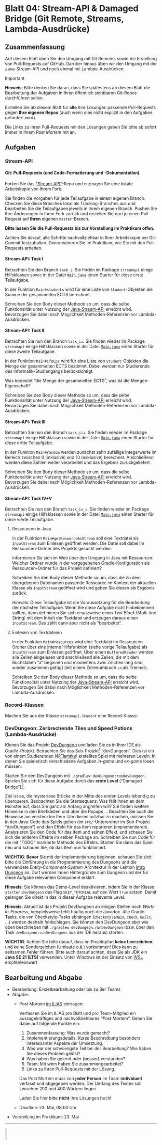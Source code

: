# Blatt 04: Stream-API & Damaged Bridge (Git Remote, Streams, Lambda-Ausdrücke)

## Zusammenfassung

Auf diesem Blatt üben Sie den Umgang mit Git Remotes sowie die
Erstellung von Pull-Requests auf GitHub. Darüber hinaus üben wir den
Umgang mit der Java-Stream-API und noch einmal mit Lambda-Ausdrücken.

> [!IMPORTANT]
>
> **Hinweis**: Bitte denken Sie daran, dass Sie spätestens ab diesem
> Blatt die Bearbeitung der Aufgaben in Ihren öffentlich sichtbaren
> Git-Repos durchführen sollen.
>
> Erstellen Sie ab diesem Blatt für **alle** Ihre Lösungen passende
> Pull-Requests gegen **Ihre eigenen Repos** (auch wenn dies nicht
> explizit in den Aufgaben gefordert wird).
>
> Die Links zu Ihren Pull-Requests mit den Lösungen geben Sie bitte ab
> sofort immer in Ihrem *Post Mortem* mit an.

## Aufgaben

### Stream-API

#### Git: Pull-Requests (und Code-Formatierung und -Dokumentation)

Forken Sie das
[“Stream-API”](https://github.com/Programmiermethoden-CampusMinden/prog2_ybel_streamapi)-Repo
und erzeugen Sie eine lokale Arbeitskopie von Ihrem Fork.

Sie finden die Vorgaben für jede Teilaufgabe in einem eigenen Branch.
Checken Sie diese Branches lokal als Tracking-Branches aus und
bearbeiten Sie die Teilaufgaben jeweils in ihrem eigenen Branch. Pushen
Sie Ihre Änderungen in Ihren Fork zurück und erstellen Sie dort je einen
Pull-Request auf **Ihren** eigenen `master`-Branch.

**Bitte lassen Sie die Pull-Requests bis zur Vorstellung im Praktikum
offen.**

Achten Sie darauf, alle Schritte nachvollziehbar in Ihrer Arbeitskopie
per Git-Commit festzuhalten. Demonstrieren Sie im Praktikum, wie Sie mit
den Pull-Requests arbeiten.

#### Stream-API: Task I

Betrachten Sie den Branch `task_i`. Sie finden im Package `streamapi`
einige Hilfsklassen sowie in der Datei
[`Main.java`](https://github.com/Programmiermethoden-CampusMinden/prog2_ybel_streamapi/blob/task_i/src/main/java/streamapi/Main.java)
einen Starter für diese erste Teilaufgabe.

In der Funktion `Main#students` wird für eine Liste von
`Student`-Objekten die Summe der gesammelten ECTS berechnet.

Schreiben Sie den Body dieser Methode so um, dass die selbe
Funktionalität unter Nutzung der
[Java-Stream-API](https://dev.java/learn/api/streams/) erreicht wird.
Bevorzugen Sie dabei nach Möglichkeit Methoden-Referenzen vor
Lambda-Ausdrücken.

#### Stream-API: Task II

Betrachten Sie nun den Branch `task_ii`. Sie finden wieder im Package
`streamapi` einige Hilfsklassen sowie in der Datei
[`Main.java`](https://github.com/Programmiermethoden-CampusMinden/prog2_ybel_streamapi/blob/task_ii/src/main/java/streamapi/Main.java)
einen Starter für diese zweite Teilaufgabe.

In der Funktion `Main#ifmCps` wird für eine Liste von `Student`-Objekten
die Menge der gesammelten ECTS bestimmt. Dabei werden nur Studierende
des Informatik-Studiengangs berücksichtigt.

Was bedeutet “die Menge der gesammelten ECTS”, was ist die
Mengen-Eigenschaft?

Schreiben Sie den Body dieser Methode so um, dass die selbe
Funktionalität unter Nutzung der
[Java-Stream-API](https://dev.java/learn/api/streams/) erreicht wird.
Bevorzugen Sie dabei nach Möglichkeit Methoden-Referenzen vor
Lambda-Ausdrücken.

#### Stream-API: Task III

Betrachten Sie nun den Branch `task_iii`. Sie finden wieder im Package
`streamapi` einige Hilfsklassen sowie in der Datei
[`Main.java`](https://github.com/Programmiermethoden-CampusMinden/prog2_ybel_streamapi/blob/task_iii/src/main/java/streamapi/Main.java)
einen Starter für diese dritte Teilaufgabe.

In der Funktion `Main#random` werden zunächst zehn zufällige
Integerwerte im Bereich zwischen 0 (inklusive) und 10 (exklusive)
berechnet. Anschließend werden diese Zahlen weiter verarbeitet und das
Ergebnis zurückgeliefert.

Schreiben Sie den Body dieser Methode so um, dass die selbe
Funktionalität unter Nutzung der
[Java-Stream-API](https://dev.java/learn/api/streams/) erreicht wird.
Bevorzugen Sie dabei nach Möglichkeit Methoden-Referenzen vor
Lambda-Ausdrücken.

#### Stream-API: Task IV+V

Betrachten Sie nun den Branch `task_iv_v`. Sie finden wieder im Package
`streamapi` einige Hilfsklassen sowie in der Datei
[`Main.java`](https://github.com/Programmiermethoden-CampusMinden/prog2_ybel_streamapi/blob/task_iv_v/src/main/java/streamapi/Main.java)
einen Starter für diese vierte Teilaufgabe.

1.  Ressourcen in Java

    In der Funktion `Main#getResourceAsStream` soll eine Textdatei als
    `InputStream` zum Einlesen geöffnet werden. Die Datei soll dabei im
    Ressourcen-Ordner des Projekts gesucht werden.

    Informieren Sie sich im Web über den Umgang in Java mit Ressourcen.
    Welcher Ordner wurde in der vorgegebenen Gradle-Konfiguration als
    Ressourcen-Ordner für das Projekt definiert?

    Schreiben Sie den Body dieser Methode so um, dass die zu dem
    übergebenen Dateinamen passende Ressource im Kontext der aktuellen
    Klasse als `InputStream` geöffnet wird und geben Sie diesen als
    Ergebnis zurück.

    *Hinweis*: Diese Teilaufgabe ist die Voraussetzung für die
    Bearbeitung der nächsten Teilaufgabe. Wenn Sie diese Aufgabe nicht
    hinbekommen sollten, dann definieren Sie sich ersatzweise einen
    *Text Block* (Multi-line String) mit dem Inhalt der Textdatei und
    erzeugen daraus einen `InputStream`. Das zählt dann aber nicht als
    “bearbeitet”.

2.  Einlesen von Textdateien

    In der Funktion `Main#resources` wird eine Textdatei im
    Ressourcen-Ordner über eine interne Hilfsfunktion (siehe vorige
    Teilaufgabe) als `InputStream` zum Einlesen geöffnet. Über einen
    `BufferedReader` werden alle Zeilen eingelesen und anschließend alle
    Zeilen, die mit dem Buchstaben “a” beginnen und mindestens zwei
    Zeichen lang sind, wieder zusammen gefügt (mit einem Zeilenumbruch
    `\n` als Trenner).

    Schreiben Sie den Body dieser Methode so um, dass die selbe
    Funktionalität unter Nutzung der
    [Java-Stream-API](https://dev.java/learn/api/streams/) erreicht
    wird. Bevorzugen Sie dabei nach Möglichkeit Methoden-Referenzen vor
    Lambda-Ausdrücken.

### Record-Klassen

Machen Sie aus der Klasse `streamapi.Student` eine Record-Klasse.

### DevDungeon: Zerbrechende Tiles und Speed Potions (Lambda-Ausdrücke)

Klonen Sie das Projekt
[DevDungeon](https://github.com/Dungeon-CampusMinden/dev-dungeon) und
laden Sie es in Ihrer IDE als Gradle-Projekt. Betrachten Sie das
Sub-Projekt[^1] “devDungeon”. Dies ist ein von einem Studierenden
([@Flamtky](https://github.com/Flamtky)) erstelltes Spiel mit mehreren
Leveln, in denen Sie spielerisch verschiedene Aufgaben *in-game* und
*ex-game* lösen müssen.

Starten Sie den DevDungeon mit `./gradlew devDungeon:runDevDungeon`.
Spielen Sie sich für diese Aufgabe durch das **erste Level** (“Damaged
Bridge”)[^2].

Ziel ist es, die mysteriöse Brücke in der Mitte des ersten Levels
lebendig zu überqueren. Beobachten Sie die Startsequenz: Was fällt ihnen
an dem Monster auf, dass Sie ganz am Anfang angreifen will? Sie finden
weitere Hinweise in den Briefkästen und über die Popups … Beachten Sie
auch die Hinweise am versteckten Item. Um dieses nutzbar zu machen,
müssen Sie in den Java-Code des Spiels gehen (im `src/`-Unterordner im
Sub-Projekt “devDungeon”) und den Effekt für das Item reparieren
(implementieren). Analysieren Sie den Code für das Item und seinen
Effekt, und schauen Sie sich die anderen Effekte im selben Package an.
Schreiben Sie nun Code für die mit “TODO” markierte Methode des Effekts.
Starten Sie dann das Spiel neu und schauen Sie, ob das Item nun
funktioniert.

**WICHTIG**: **Bevor** Sie mit der Implementierung beginnen, schauen Sie
sich bitte die Einführung in die Programmierung des Dungeons und die
verwendete *Entity-Component-System*-Architektur in der Lektion [Intro
Dungeon](../lecture/misc/dungeon.md) an. Dort werden Ihnen Hintergründe
zum Dungeon und der für diese Aufgabe relevanten Component erklärt.

**Hinweis**: Sie können das Demo-Level deaktivieren, indem Sie in der
Klasse `starter.DevDungeon` das Flag `SKIP_TUTORIAL` auf den Wert `true`
setzen. Damit gelangen Sie direkt in das in dieser Aufgabe relevante
Level.

**Hinweis**: Aktuell ist das Projekt DevDungeon an einigen Stellen noch
*Work-in-Progress*, beispielsweise fehlt häufig noch die Javadoc. Alle
Gradle-Tasks, die von Checkstyle-Tasks abhängen (`checkstyleMain`,
`check`, `build`, …) werden deshalb fehlschlagen. Sie können den
DevDungeon aber wie oben beschrieben mit
`./gradlew devDungeon:runDevDungeon` (bzw. über den Task
`devDungeon:runDevDungeon` aus der IDE heraus) starten.

**WICHTIG**: Achten Sie bitte darauf, dass im Projektpfad **keine
Leerzeichen** und keine Sonderzeichen (Umlaute o.ä.) vorkommen! Dies
kann zu seltsamen Fehler führen. Bitte auch darauf achten, dass Sie als
JDK ein **Java SE 21 (LTS)** verwenden. Unter Windows ist der Einsatz
von [WSL](https://learn.microsoft.com/en-us/windows/wsl/install)
empfehlenswert.

## Bearbeitung und Abgabe

- Bearbeitung: Einzelbearbeitung oder bis zu 3er Teams
- Abgabe:
  - Post Mortem [im
    ILIAS](https://www.hsbi.de/elearning/goto.php?target=exc_1514856&client_id=FH-Bielefeld)
    eintragen:

    Verfassen Sie im ILIAS pro Blatt und pro Team-Mitglied ein
    aussagekräftiges und nachvollziehbares “*Post Mortem*”. Gehen Sie
    dabei auf folgende Punkte ein:

    1.  Zusammenfassung: Was wurde gemacht?
    2.  Implementierungsdetails: Kurze Beschreibung besonders
        interessanter Aspekte der Umsetzung.
    3.  Was war der schwierigste Teil bei der Bearbeitung? Wie haben Sie
        dieses Problem gelöst?
    4.  Was haben Sie gelernt oder (besser) verstanden?
    5.  Team: Mit wem haben Sie zusammengearbeitet?
    6.  Links zu Ihren Pull-Requests mit der Lösung.

    Das Post Mortem muss von **jeder Person** im Team **individuell**
    verfasst und abgegeben werden. Der Umfang des Textes soll zwischen
    200 und 400 Wörtern liegen.

    Laden Sie hier bitte **nicht** Ihre Lösungen hoch!

  - Deadline: 23. Mai, 08:00 Uhr
- Vorstellung im Praktikum: 23. Mai

------------------------------------------------------------------------

<img src="https://licensebuttons.net/l/by-sa/4.0/88x31.png" width="10%">

Unless otherwise noted, this work is licensed under CC BY-SA 4.0.

<blockquote><p><sup><sub><strong>Last modified:</strong> df56b1c (lecture: remove explicit link to pdf version, 2025-07-23)<br></sub></sup></p></blockquote>

[^1]: Gradle-Subprojekte sind im Prinzip mehrere Java-Projekte in einem
    gemeinsamen Repository mit einer gemeinsamen
    Gradle-Basiskonfiguration. Jedes Sub-Projekt hat dann noch einmal
    eine eigene, die Basiskonfiguration verfeinernde
    Gradle-Konfiguration. Da jedes Sub-Projekt eigene Tasks mitbringen
    kann, muss denn der Name des Sub-Projekts dem Tasknamen
    vorangestellt werden: Beispielsweise muss statt
    `./gradlew runDevDungeon` nun `./gradlew devDungeon:runDevDungeon`
    aufgerufen werden. Siehe auch [Multi-Project Build
    Basics](https://docs.gradle.org/current/userguide/intro_multi_project_builds.html)
    oder [Structuring Projects with
    Gradle](https://docs.gradle.org/current/userguide/multi_project_builds.html).

[^2]: Das erste richtige Level, also das erste Level *nach* dem
    Demo-Level. Das Demo-Level zeigt Ihnen, wie Sie das Spiel bedienen
    können. Zusätzlich gibt es die kurze [Anleitung “How to
    play”](https://github.com/Dungeon-CampusMinden/Dungeon/blob/master/dungeon/doc/how_to_play.md)
    …
